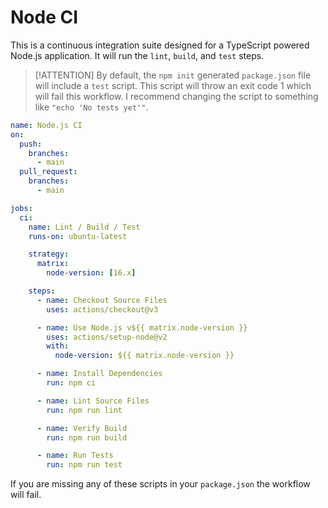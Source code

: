 # Node CI

This is a continuous integration suite designed for a TypeScript powered Node.js application. It will run the `lint`, `build`, and `test` steps.

> [!ATTENTION]
> By default, the `npm init` generated `package.json` file will include a `test` script. This script will throw an exit code 1 which will fail this workflow. I recommend changing the script to something like `"echo 'No tests yet'"`.

```yaml
name: Node.js CI
on:
  push:
    branches:
      - main
  pull_request:
    branches:
      - main

jobs:
  ci:
    name: Lint / Build / Test
    runs-on: ubuntu-latest

    strategy:
      matrix:
        node-version: [16.x]

    steps:
      - name: Checkout Source Files
        uses: actions/checkout@v3

      - name: Use Node.js v${{ matrix.node-version }}
        uses: actions/setup-node@v2
        with:
          node-version: ${{ matrix.node-version }}

      - name: Install Dependencies
        run: npm ci

      - name: Lint Source Files
        run: npm run lint

      - name: Verify Build
        run: npm run build

      - name: Run Tests
        run: npm run test
```

If you are missing any of these scripts in your `package.json` the workflow will fail.
